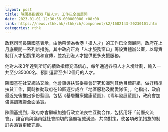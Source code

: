 ```yaml
---
layout: post
title: 陳國基指香港「搶人才」工作已全面展開
date: 2023-01-01 12:30:56.000000000 +08:00
link: https://news.rthk.hk/rthk/ch/component/k2/1682143-20230101.htm
categories: rthk
---
```


政務司司長陳國基表示，由他帶領為香港「搶人才」的工作已全面展開，政府在上月底展開一系列新措施，其中政府正為「人才服務窗口」籌設實體辦公室，以專責制訂人才招攬策略和宣傳，並為到港人才提供更多支援服務。

他對未來3年達到所訂的績效指標充滿信心，每年通過各項人才入境計劃，輸入一共至少35000名、預計逗留至少12個月的人才。

陳國基在社交網站又說，他會領導扶貧委員會研究和識別其他目標群組，做好精準扶貧工作，同時推動政府在18區逐步成立「地區服務及關愛隊伍」。他指出，政府最近先後推出多份藍圖，包括《基層醫療健康藍圖》、《青年發展藍圖》，政府會加強協調統籌全面落實。

陳國基提到，政府亦會繼續加強行政立法良性互動合作，包括用好「前廳交流會」，讓官員與議員就社會關切的議題坦誠溝通、共商對策，使各項政策措施的制訂與落實更臻完善。
